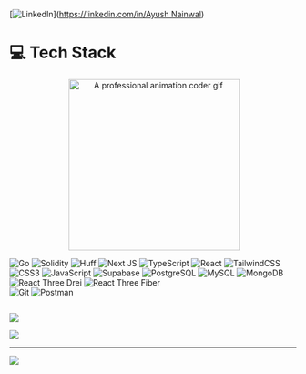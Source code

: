 
[![LinkedIn](https://img.shields.io/badge/LinkedIn-%230077B5.svg?logo=linkedin&logoColor=white)]([https://linkedin.com/in/Ayush Nainwal](https://www.linkedin.com/in/ayush-nainwal-070ba9255/)) 

# 💻 Tech Stack

<div style="display: flex; justify-content: center; flex-wrap: wrap;">
<div style="text-align: center; justify-content: center;">
  <img src="https://github.com/user-attachments/assets/754f7f48-57b4-4b8f-9054-b21ef7803698" width="300px" align="right" alt="A professional animation coder gif"/>
</div>
<div style="justify-content: center;" >
  
  ![Go](https://img.shields.io/badge/go-%2300add8.svg?style=for-the-badge&logo=go&logoColor=white) 
  ![Solidity](https://img.shields.io/badge/Solidity-%23363636.svg?style=for-the-badge&logo=solidity&logoColor=white) 
  ![Huff](https://img.shields.io/badge/Huff-%23000000.svg?style=for-the-badge&logoColor=white)
  ![Next JS](https://img.shields.io/badge/Next-black?style=for-the-badge&logo=next.js&logoColor=white) 
  ![TypeScript](https://img.shields.io/badge/typescript-%23007ACC.svg?style=for-the-badge&logo=typescript&logoColor=white) 
  ![React](https://img.shields.io/badge/react-%2320232a.svg?style=for-the-badge&logo=react&logoColor=%2361DAFB) 
  ![TailwindCSS](https://img.shields.io/badge/tailwindcss-%2338B2AC.svg?style=for-the-badge&logo=tailwind-css&logoColor=white) 
  ![CSS3](https://img.shields.io/badge/css3-%231572B6.svg?style=for-the-badge&logo=css3&logoColor=white)
  ![JavaScript](https://img.shields.io/badge/javascript-%23323330.svg?style=for-the-badge&logo=javascript&logoColor=%23F7DF1E) 
  ![Supabase](https://img.shields.io/badge/Supabase-3ECF8E?style=for-the-badge&logo=supabase&logoColor=white)
  ![PostgreSQL](https://img.shields.io/badge/PostgreSQL-%23316192.svg?style=for-the-badge&logo=postgresql&logoColor=white) 
  ![MySQL](https://img.shields.io/badge/mysql-%2300f.svg?style=for-the-badge&logo=mysql&logoColor=white)
  ![MongoDB](https://img.shields.io/badge/MongoDB-%234ea94b.svg?style=for-the-badge&logo=mongodb&logoColor=white)
  ![React Three Drei](https://img.shields.io/badge/react_three_drei-%233d4f7c.svg?style=for-the-badge&logo=react&logoColor=61DAFB) 
  ![React Three Fiber](https://img.shields.io/badge/react_three_fiber-%23202c37.svg?style=for-the-badge&logo=react&logoColor=61DAFB)  
  ![Git](https://img.shields.io/badge/git-%23F05033.svg?style=for-the-badge&logo=git&logoColor=white)
  ![Postman](https://img.shields.io/badge/Postman-FF6C37?style=for-the-badge&logo=postman&logoColor=white) 
  
  
  
</div>
</div>


![](https://github-profile-trophy.vercel.app/?username=ayushn2&theme=radical&no-frame=false&no-bg=true&margin-w=4)


![](https://quotes-github-readme.vercel.app/api?type=horizontal&theme=radical)

---
[![](https://visitcount.itsvg.in/api?id=ayushn2&icon=2&color=0)](https://visitcount.itsvg.in)


